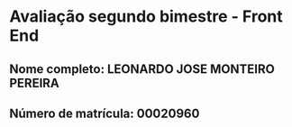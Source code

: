 # Avaliação segundo bimestre - Front End
## Nome completo: LEONARDO JOSE MONTEIRO PEREIRA
## Número de matrícula: 00020960
